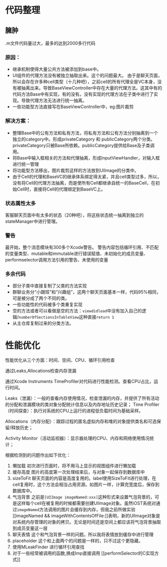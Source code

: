 # 代码整理

## 臃肿
.m文件代码量过大，最多的达到2000多行代码

### 原因：
* 继承机制使得大量公共方法被添加到base中。
* UI组件的代理方法没有被独立抽取出来。这个的问题最大。
由于是聊天页面，所以会存在许多种cell类型（十几种吧），之前cell的所有代理全是VC本身，没有被抽离出来。导致BaseViewController中存在大量的代理方法。这其中有的代码方法Base中有实现，有的没有。没有实现的代理方法在子类中进行了实现。导致代理方法无法进行统一抽离。
* 一些功能型方法直接写在BaseViewController中，eg:图片裁剪

### 解决方案：
* 整理Base中的公有方法和私有方法，将私有方法和公有方法分别抽离到一个独立的category中。形成privateCategory 和 publicCategory两个分类。privateCategory只被Base所依赖。publicCategory提供给Base及子类调用。
* 将Base中输入框相关的方法和代理抽离，形成InputViewHandler，对输入框进行统一管理
* 将功能型方法移出，图片裁剪这样的方法放到UIImage的分类中。
* 由于Cell的代理和BaseVC的继承体系绑定得太紧，并且cell类型过多，所以，没有将Cell的代理方法抽离，而是使所有Cell都继承自统一的BaseCell，在初始Cell时，直接将Cell的代理绑定到BaseVC上。

### 状态属性太多
客服聊天页面中有太多的状态（20种吧），将这些状态统一抽离到独立的stateManager中进行管理。

### 警告
最开始，整个消息模块有300多个Xcode警告。
警告内容包括循环引用、不匹配的变量类型、mutable和immutable进行错误赋值、未初始化的成员变量、performselector调用方法引用的警告、未使用的变量

### 多余代码
* 部分子类中直接复制了父类的方法实现 
* 群聊业务分“小跟班”和“兴趣组”，这两个聊天页面基本一样，代码95%相同，可是被分成了两个不同的类。
* 一些功能性的代码被多个类重复实现
* 空的方法或者可以看做是空的方法：`viewdidload`中没有加入自己的逻辑/`numberOfSectionsInTableView`这种直接`return 1`
* 从主仓库复制过来的分类方法。


# 性能优化

性能优化从三个方面：时间、空间、CPU、循环引用检查

通过Leaks,Allocations检查内存泄漏

通过Xcode Instruments TimeProfiler对代码进行性能检测。查看CPU占比，运行时间。

Leaks（泄漏）：一般的查看内存使用情况，检查泄漏的内存，并提供了所有活动的分配和泄漏模块的类对象分配统计信息以及内存地址历史记录；
Time Profiler（时间探查）：执行对系统的CPU上运行的进程低负载时间为基础采样。

Allocations（内存分配）：跟踪过程的匿名虚拟内存和堆的对象提供类名和可选保留/释放历史；

Activity Monitor（活动监视器）：显示器处理的CPU、内存和网络使用情况统计；

根据检测到的问题作出如下优化：

1. 懒加载
初次进行页面时，将不用马上显示的视图组件进行懒加载
2. 缓存高度
图片的高度第一次处理结束后，与对象一起保存到数据库中
3. sizeToFit
聊天页面的内容是高度复用的。label使用SizeToFit进行处理，在cell复用时，这个方法会相当占用资源。如图片一样，计算完宽度后，保存到数据库中。
4. 气泡背景
之前是`[UIImage imageNamed:xxx]`这种形式来设置气泡背景的，可是这样每个cell在被复用的时候都需要创建UIImage对象。虽然iOST系统对通过`imageNamed`方法调用的图片会缓存到内存，但我之前所做实验[[imageNamed  && imageWithContentsOfFile:]]表明，新的UIImage对象是对系统内存管理的对象的拷贝。无论是时间还是空间上都应该将气泡背景抽取到成员变量这一层
5. 聊天表情
这个和气泡背景一样的问题。所以我将表情放到缓存中进行管理
6. placeholder
这个和上面两个的问题是一样的，只不过这个更隐藏。
7. 使用MLeakFinder
进行循环引用查找
8. 对于一些经常被调用的函数,换成Imp直接调用 [[performSelector的C实现方式]]



